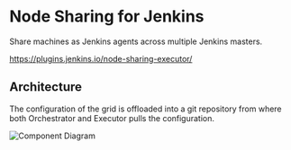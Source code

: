 # Node Sharing for Jenkins

Share machines as Jenkins agents across multiple Jenkins masters.

https://plugins.jenkins.io/node-sharing-executor/

## Architecture

The configuration of the grid is offloaded into a git repository from where both
Orchestrator and Executor pulls the configuration.

![Component Diagram](diagram.png)

